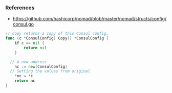 
### References

- https://github.com/hashicorp/nomad/blob/master/nomad/structs/config/consul.go

```go
// Copy returns a copy of this Consul config.
func (c *ConsulConfig) Copy() *ConsulConfig {
	if c == nil {
		return nil
	}

  // A new address
	nc := new(ConsulConfig)
  // Setting the values from original
	*nc = *c
	return nc
}
```
